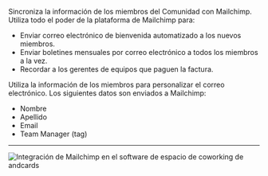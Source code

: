 Sincroniza la información de los miembros del Comunidad con Mailchimp. Utiliza todo el poder de la plataforma de Mailchimp para:

- Enviar correo electrónico de bienvenida automatizado a los nuevos miembros.
- Enviar boletines mensuales por correo electrónico a todos los miembros a la vez.
- Recordar a los gerentes de equipos que paguen la factura.

Utiliza la información de los miembros para personalizar el correo electrónico. Los siguientes datos son enviados a Mailchimp:

- Nombre
- Apellido
- Email
- Team Manager (tag)

---

![Integración de Mailchimp en el software de espacio de coworking de andcards](https://d7ccq1i35b0cj.cloudfront.net/andcards-integrations-mailchimp-light-en-1920-1200.png)
